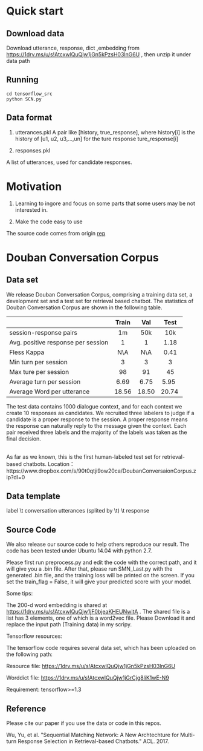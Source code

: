 # Quick start

## Download data 

Download utterance, response, dict ,embedding from https://1drv.ms/u/s!AtcxwlQuQjw1jGn5kPzsH03lnG6U  , then unzip it under data path



## Running

```
cd tensorflow_src
python SCN.py
```
## Data format

1. utterances.pkl
A pair like [history, true_response], where history[i] is the history of [u1, u2, u3,...,un] for the ture response ture_response[i]

2. responses.pkl

A list of utterances, used for candidate responses.



# Motivation

1. Learning to ingore and focus on some parts that some users may be not interested in.

2. Make the code easy to use


The source code comes from origin [rep](https://github.com/MarkWuNLP/MultiTurnResponseSelection)

# Douban Conversation Corpus

## Data set
We release Douban Conversation Corpus, comprising a training data set, a development set and a test set for retrieval based chatbot. The statistics of Douban Conversation Corpus are shown in the following table. 

|      |Train|Val| Test         | 
| ------------- |:-------------:|:-------------:|:-------------:|
| session-response pairs  | 1m|50k| 10k |
| Avg. positive response per session     | 1|1| 1.18    | 
| Fless Kappa | N\A|N\A|0.41      | 
| Min turn per session | 3|3| 3      | 
| Max ture per session | 98|91|45    | 
| Average turn per session | 6.69|6.75|5.95    | 
| Average Word per utterance | 18.56|18.50|20.74   | 


The test data contains 1000 dialogue context, and for each context we create 10 responses as candidates. We recruited three labelers to judge if a candidate is a proper response to the session. A proper response means the response can naturally reply to the message given the context. Each pair received three labels and the majority of the labels was taken as the final decision.

<br>
As far as we known, this is the first human-labeled test set for retrieval-based chatbots. 
Location：https://www.dropbox.com/s/90t0qtji9ow20ca/DoubanConversaionCorpus.zip?dl=0


## Data template
label \t conversation utterances (splited by \t) \t response


## Source Code
We also release our source code to help others reproduce our result. The code has been tested under Ubuntu 14.04 with python 2.7. 

Please first run preprocess.py and edit the code with the correct path, and it will give you a .bin file. After that, please run SMN_Last.py with the generated .bin file, and the training loss will be printed on the screen. If you set the train_flag = False, it will give your predicted score with your model. 

Some tips:

The 200-d word embedding is shared at https://1drv.ms/u/s!AtcxwlQuQjw1jF0bjeaKHEUNwitA . The shared file is a list has 3 elements, one of which is a word2vec file. Please Download it and replace the input path (Training data) in my scripy. 

Tensorflow resources:

The tensorflow code requires several data set, which has been uploaded on the following path:

Resource file: https://1drv.ms/u/s!AtcxwlQuQjw1jGn5kPzsH03lnG6U 

Worddict file: https://1drv.ms/u/s!AtcxwlQuQjw1jGrCjg8liK1wE-N9

Requirement: tensorflow>=1.3


## Reference
Please cite our paper if you use the data or code in this repos.

Wu, Yu, et al. "Sequential Matching Network: A New Archtechture for Multi-turn Response Selection in Retrieval-based Chatbots." ACL. 2017.
